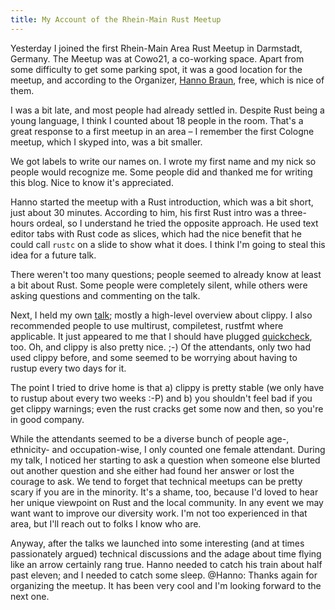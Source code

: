 ```yaml
---
title: My Account of the Rhein-Main Rust Meetup
---
```


Yesterday I joined the first Rhein-Main Area Rust Meetup in Darmstadt, Germany.
The Meetup was at Cowo21, a co-working space. Apart from some difficulty to get
some parking spot, it was a good location for the meetup, and according to the
Organizer, [Hanno Braun](http://hannobraun.de), free, which is nice of them.

I was a bit late, and most people had already settled in. Despite Rust being a 
young language, I think I counted about 18 people in the room. That's a great 
response to a first meetup in an area – I remember the first Cologne meetup, 
which I skyped into, was a bit smaller.

We got labels to write our names on. I wrote my first name and my nick so
people would recognize me. Some people did and thanked me for writing this 
blog. Nice to know it's appreciated.

Hanno started the meetup with a Rust introduction, which was a bit short, just 
about 30 minutes. According to him, his first Rust intro was a three-hours 
ordeal, so I understand he tried the opposite approach. He used text editor 
tabs with Rust code as slices, which had the nice benefit that he could call 
`rustc` on a slide to show what it does. I think I'm going to steal this idea 
for a future talk.

There weren't too many questions; people seemed to already know at least a bit 
about Rust. Some people were completely silent, while others were asking 
questions and commenting on the talk.

Next, I held my own [talk](/talks/clippy.html); mostly a high-level overview 
about clippy. I also recommended people to use multirust, compiletest, rustfmt 
where applicable. It just appeared to me that I should have plugged 
[quickcheck](https://github.com/BurntSushi/quickcheck), too. Oh, and clippy is 
also pretty nice. ;-) Of the attendants, only two had used clippy before, and
some seemed to be worrying about having to rustup every two days for it.

The point I tried to drive home is that a) clippy is pretty stable (we only 
have to rustup about every two weeks :-P) and b) you shouldn't feel bad if you 
get clippy warnings; even the rust cracks get some now and then, so you're in 
good company.

While the attendants seemed to be a diverse bunch of people age-, ethnicity- 
and occupation-wise, I only counted one female attendant. During my talk, I 
noticed her starting to ask a question when someone else blurted out another 
question and she either had found her answer or lost the courage to ask. We 
tend to forget that technical meetups can be pretty scary if you are in the 
minority. It's a shame, too, because I'd loved to hear her unique viewpoint on
Rust and the local community. In any event we may want want to improve our 
diversity work. I'm not too experienced in that area, but I'll reach out to
folks I know who are.

Anyway, after the talks we launched into some interesting (and at times 
passionately argued) technical discussions and the adage about time flying like
an arrow certainly rang true. Hanno needed to catch his train about half past
eleven; and I needed to catch some sleep. @Hanno: Thanks again for organizing
the meetup. It has been very cool and I'm looking forward to the next one.
